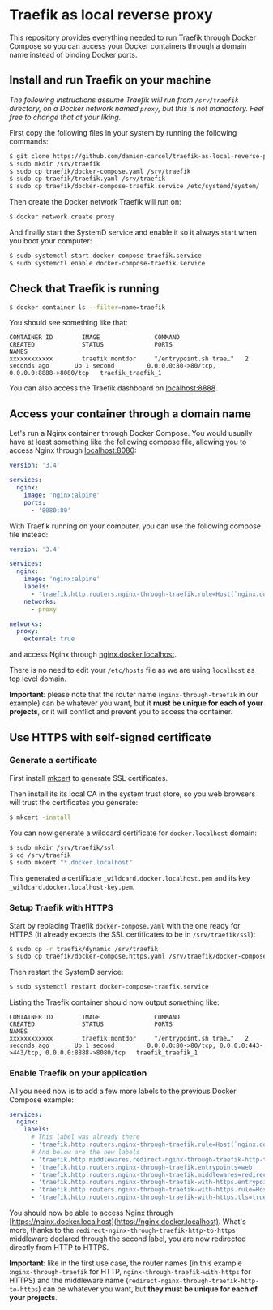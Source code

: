 # Traefik as local reverse proxy

This repository provides everything needed to run Traefik through Docker Compose
so you can access your Docker containers through a domain name instead of binding Docker ports.

## Install and run Traefik on your machine

*The following instructions assume Traefik will run from `/srv/traefik` directory, on a Docker network named `proxy`,*
*but this is not mandatory. Feel free to change that at your liking.*

First copy the following files in your system by running the following commands:
```bash
$ git clone https://github.com/damien-carcel/traefik-as-local-reverse-proxy.git && cd traefik-as-local-reverse-proxy
$ sudo mkdir /srv/traefik
$ sudo cp traefik/docker-compose.yaml /srv/traefik
$ sudo cp traefik/traefik.yaml /srv/traefik
$ sudo cp traefik/docker-compose-traefik.service /etc/systemd/system/
```

Then create the Docker network Traefik will run on:
```bash
$ docker network create proxy
```

And finally start the SystemD service and enable it so it always start when you boot your computer:
```bash
$ sudo systemctl start docker-compose-traefik.service
$ sudo systemctl enable docker-compose-traefik.service
```

## Check that Traefik is running
```bash
$ docker container ls --filter=name=traefik
```

You should see something like that:
```
CONTAINER ID        IMAGE               COMMAND                  CREATED             STATUS              PORTS                                        NAMES
xxxxxxxxxxxx        traefik:montdor     "/entrypoint.sh trae…"   2 seconds ago       Up 1 second         0.0.0.0:80->80/tcp, 0.0.0.0:8888->8080/tcp   traefik_traefik_1
```

You can also access the Traefik dashboard on [localhost:8888](http://localhost:8888).

## Access your container through a domain name

Let's run a Nginx container through Docker Compose. You would usually have at least something like the following compose
file, allowing you to access Nginx through [localhost:8080](http://localhost:8080):
```yaml
version: '3.4'

services:
  nginx:
    image: 'nginx:alpine'
    ports:
      - '8080:80'
```

With Traefik running on your computer, you can use the following compose file instead:
```yaml
version: '3.4'

services:  
  nginx:
    image: 'nginx:alpine'
    labels:
      - 'traefik.http.routers.nginx-through-traefik.rule=Host(`nginx.docker.localhost`)'
    networks:
      - proxy

networks:
  proxy:
    external: true
```
and access Nginx through [nginx.docker.localhost](http://nginx.docker.localhost).

There is no need to edit your `/etc/hosts` file as we are using `localhost` as top level domain.

**Important**: please note that the router name (`nginx-through-traefik` in our example) can be whatever you want, but
it **must be unique for each of your projects**, or it will conflict and prevent you to access the container.

## Use HTTPS with self-signed certificate

### Generate a certificate

First install [mkcert](https://github.com/FiloSottile/mkcert) to generate SSL certificates.

Then install its its local CA in the system trust store, so you web browsers will trust the certificates you generate:
```bash
$ mkcert -install
```

You can now generate a wildcard certificate for `docker.localhost` domain:
```bash
$ sudo mkdir /srv/traefik/ssl
$ cd /srv/traefik
$ sudo mkcert "*.docker.localhost"
```

This generated a certificate `_wildcard.docker.localhost.pem` and its key `_wildcard.docker.localhost-key.pem`.

### Setup Traefik with HTTPS

Start by replacing Traefik `docker-compose.yaml` with the one ready for HTTPS (it already expects the SSL certificates
to be in `/srv/traefik/ssl`):
```bash
$ sudo cp -r traefik/dynamic /srv/traefik
$ sudo cp traefik/docker-compose.https.yaml /srv/traefik/docker-compose.yaml
```

Then restart the SystemD service:
```bash
$ sudo systemctl restart docker-compose-traefik.service
```

Listing the Traefik container should now output something like:
```
CONTAINER ID        IMAGE               COMMAND                  CREATED             STATUS              PORTS                                                              NAMES
xxxxxxxxxxxx        traefik:montdor     "/entrypoint.sh trae…"   2 seconds ago       Up 1 second         0.0.0.0:80->80/tcp, 0.0.0.0:443->443/tcp, 0.0.0.0:8888->8080/tcp   traefik_traefik_1
```

### Enable Traefik on your application

All you need now is to add a few more labels to the previous Docker Compose example:
```yaml
services:
  nginx:
    labels:
      # This label was already there
      - 'traefik.http.routers.nginx-through-traefik.rule=Host(`nginx.docker.localhost`)'
      # And below are the new labels
      - 'traefik.http.middlewares.redirect-nginx-through-traefik-http-to-https.redirectScheme.scheme=https'
      - 'traefik.http.routers.nginx-through-traefik.entrypoints=web'
      - 'traefik.http.routers.nginx-through-traefik.middlewares=redirect-nginx-through-traefik-http-to-https'
      - 'traefik.http.routers.nginx-through-traefik-with-https.entrypoints=websecure'
      - 'traefik.http.routers.nginx-through-traefik-with-https.rule=Host(`nginx.docker.localhost`)'
      - 'traefik.http.routers.nginx-through-traefik-with-https.tls=true'
```

You should now be able to access Nginx through [https://nginx.docker.localhost](https://nginx.docker.localhost).
What's more, thanks to the `redirect-nginx-through-traefik-http-to-https` middleware declared through the second label,
you are now redirected directly from HTTP to HTTPS.

**Important**: like in the first use case, the router names (in this example :`nginx-through-traefik` for HTTP,
`nginx-through-traefik-with-https` for HTTPS) and the middleware name (`redirect-nginx-through-traefik-http-to-https`)
can be whatever you want, but **they must be unique for each of your projects**.
